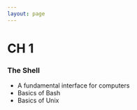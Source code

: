 ```yaml
---
layout: page
---
```


# CH 1

### The Shell

* A fundamental interface for computers
* Basics of Bash
* Basics of Unix
